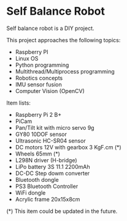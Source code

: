 # Self Balance Robot

Self balance robot is a DIY project.

This project approaches the following topics:
  - Raspberry PI     
  - Linux OS
  - Python programming
  - Multithread/Multiprocess programming
  - Robotics concepts
  - IMU sensor fusion
  - Computer Vision (OpenCV)

Item lists:
  - Raspberry Pi 2 B+
  - PiCam
  - Pan/Tilt kit with micro servo 9g
  - GY80 10DOF sensor
  - Ultrasonic HC-SR04 sensor
  - DC motors 12V with gearbox 3 KgF.cm (*)
  - Wheels 65mm (*)
  - L298N driver (H-bridge) 
  - LiPo battery 3S 11.1 2200mAh
  - DC-DC Step dowm converter
  - Bluetooth dongle
  - PS3 Bluetooth Controller
  - WiFi dongle   
  - Acrylic frame 20x15x8cm
  

(*) This item could be updated in the future.
